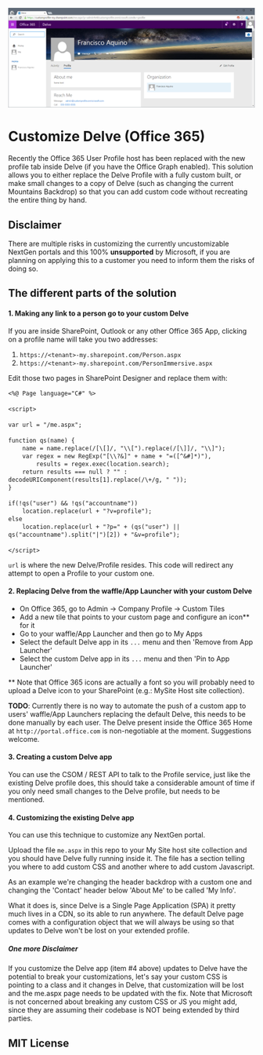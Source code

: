 ![Custom Delve](example.png)

Customize Delve (Office 365)
==

Recently the Office 365 User Profile host has been replaced with the new profile tab inside Delve (if you have the Office Graph enabled). This solution allows you to either replace the Delve Profile with a fully custom built, or make small changes to a copy of Delve (such as changing the current Mountains Backdrop) so that you can add custom code without recreating the entire thing by hand.

Disclaimer
--

There are multiple risks in customizing the currently uncustomizable NextGen portals and this 100% **unsupported** by Microsoft, if you are planning on applying this to a customer you need to inform them the risks of doing so.

The different parts of the solution
--

#### 1. Making any link to a person go to your custom Delve

If you are inside SharePoint, Outlook or any other Office 365 App, clicking on a profile name will take you two addresses:

1. `https://<tenant>-my.sharepoint.com/Person.aspx`
2. `https://<tenant>-my.sharepoint.com/PersonImmersive.aspx`

Edit those two pages in SharePoint Designer and replace them with:

    <%@ Page language="C#" %>

    <script>

    var url = "/me.aspx";

    function qs(name) {
        name = name.replace(/[\[]/, "\\[").replace(/[\]]/, "\\]");
        var regex = new RegExp("[\\?&]" + name + "=([^&#]*)"),
            results = regex.exec(location.search);
        return results === null ? "" : decodeURIComponent(results[1].replace(/\+/g, " "));
    }

    if(!qs("user") && !qs("accountname"))
    	location.replace(url + "?v=profile");
    else
    	location.replace(url + "?p=" + (qs("user") || qs("accountname").split("|")[2]) + "&v=profile");

    </script>

`url` is where the new Delve/Profile resides. This code will redirect any attempt to open a Profile to your custom one.

#### 2. Replacing Delve from the waffle/App Launcher with your custom Delve

- On Office 365, go to Admin -> Company Profile -> Custom Tiles
- Add a new tile that points to your custom page and configure an icon** for it
- Go to your waffle/App Launcher and then go to My Apps
- Select the default Delve app in its `...` menu and then 'Remove from App Launcher'
- Select the custom Delve app in its `...` menu and then 'Pin to App Launcher'

** Note that Office 365 icons are actually a font so you will probably need to upload a Delve icon to your SharePoint (e.g.: MySite Host site collection).

**TODO**: Currently there is no way to automate the push of a custom app to users' waffle/App Launchers replacing the default Delve, this needs to be done manually by each user. The Delve present inside the Office 365 Home at `http://portal.office.com` is non-negotiable at the moment. Suggestions welcome.

#### 3. Creating a custom Delve app

You can use the CSOM / REST API to talk to the Profile service, just like the existing Delve profile does, this should take a considerable amount of time if you only need small changes to the Delve profile, but needs to be mentioned.

#### 4. Customizing the existing Delve app

You can use this technique to customize any NextGen portal.

Upload the file `me.aspx` in this repo to your My Site host site collection and you should have Delve fully running inside it. The file  has a section telling you where to add custom CSS and another where to add custom Javascript.

As an example we're changing the header backdrop with a custom one and changing the 'Contact' header below 'About Me' to be called 'My Info'.

What it does is, since Delve is a Single Page Application (SPA) it pretty much lives in a CDN, so its able to run anywhere. The default Delve page comes with a configuration object that we will always be using so that updates to Delve won't be lost on your extended profile.

##### One more Disclaimer

If you customize the Delve app (item #4 above) updates to Delve have the potential to break your customizations, let's say your custom CSS is pointing to a class and it changes in Delve, that customization will be lost and the me.aspx page needs to be updated with the fix. Note that Microsoft is not concerned about breaking any custom CSS or JS you might add, since they are  assuming their codebase is NOT being extended by third parties.

MIT License
--
